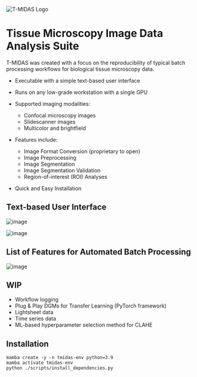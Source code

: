 ![T-MIDAS Logo](https://github.com/MercaderLabAnatomy/T-MIDAS/assets/99955854/aada2d33-f5f7-4395-bf36-c0466b304d0d) 
# Tissue Microscopy Image Data Analysis Suite


T-MIDAS was created with a focus on the reproducibility of typical batch processing workflows for biological tissue microscopy data. 
- Executable with a simple text-based user interface
- Runs on any low-grade workstation with a single GPU
  
- Supported imaging modalities:
  - Confocal microscopy images
  - Slidescanner images
  - Multicolor and brightfield
    
- Features include:
  - Image Format Conversion (proprietary to open)
  - Image Preprocessing
  - Image Segmentation
  - Image Segmentation Validation
  - Region-of-interest (ROI) Analyses
    
- Quick and Easy Installation

## Text-based User Interface
![image](https://github.com/MercaderLabAnatomy/T-MIDAS/assets/99955854/ef71315b-726d-4a2f-9546-d326aba513dd)

![image](https://github.com/MercaderLabAnatomy/T-MIDAS/assets/99955854/a318594b-3cc6-4a67-b7ba-b84860f27266)


## List of Features for Automated Batch Processing

![image](https://github.com/MercaderLabAnatomy/T-MIDAS/assets/99955854/868dde8f-2cab-4662-ad60-8880f4ac8c75)

## WIP
- Workflow logging
- Plug & Play DGMs for Transfer Learning (PyTorch framework)
- Lightsheet data
- Time series data
- ML-based hyperparameter selection method for CLAHE

## Installation
```
mamba create -y -n tmidas-env python=3.9
mamba activate tmidas-env
python ./scripts/install_dependencies.py
```
